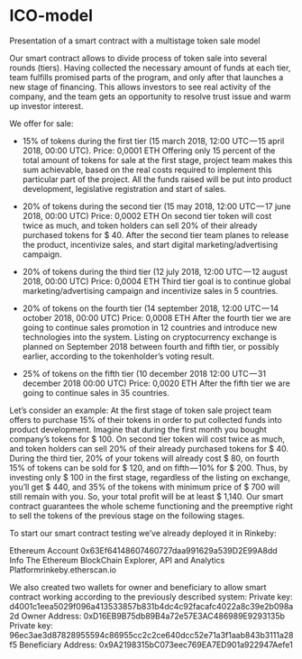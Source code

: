 # ICO-model

Presentation of a smart contract with a multistage token sale model


Our smart contract allows to divide process of token sale into several rounds (tiers).
Having collected the necessary amount of funds at each tier, team fulfills promised parts of the program, and only after that launches a new stage of financing. This allows investors to see real activity of the company, and the team gets an opportunity to resolve trust issue and warm up investor interest.

We offer for sale:

- 15% of tokens during the first tier (15 march 2018, 12:00 UTC — 15 april 2018, 00:00 UTC).
Price: 0,0001 ETH
Offering only 15 percent of the total amount of tokens for sale at the first stage, project team makes this sum achievable, based on the real costs required to implement this particular part of the project. All the funds raised will be put into product development, legislative registration and start of sales.

- 20% of tokens during the second tier (15 may 2018, 12:00 UTC — 17 june 2018, 00:00 UTC)
Price: 0,0002 ETH
On second tier token will cost twice as much, and token holders can sell 20% of their already purchased tokens for $ 40. After the second tier team planes to release the product, incentivize sales, and start digital marketing/advertising campaign.

- 20% of tokens during the third tier (12 july 2018, 12:00 UTC — 12 august 2018, 00:00 UTC)
Price: 0,0004 ETH
Third tier goal is to continue global marketing/advertising campaign and incentivize sales in 5 countries.

- 20% of tokens on the fourth tier (14 september 2018, 12:00 UTC — 14 october 2018, 00:00 UTC)
Price: 0,0008 ETH
After the fourth tier we are going to continue sales promotion in 12 countries and introduce new technologies into the system.
Listing on cryptocurrency exchange is planned on September 2018 between fourth and fifth tier, or possibly earlier, according to the tokenholder’s voting result.

- 25% of tokens on the fifth tier (10 december 2018 12:00 UTC — 31 december 2018 00:00 UTC)
Price: 0,0020 ETH
After the fifth tier we are going to continue sales in 35 countries.

Let’s consider an example: At the first stage of token sale project team offers to purchase 15% of their tokens in order to put collected funds into product development.
Imagine that during the first month you bought company’s tokens for $ 100. On second tier token will cost twice as much, and token holders can sell 20% of their already purchased tokens for $ 40. During the third tier, 20% of your tokens will already cost $ 80, on fourth 15% of tokens can be sold for $ 120, and on fifth — 10% for $ 200.
Thus, by investing only $ 100 in the first stage, regardless of the listing on exchange, you’ll get $ 440, and 35% of the tokens with minimum price of $ 700 will still remain with you. So, your total profit will be at least $ 1,140. Our smart contract guarantees the whole scheme functioning and the preemptive right to sell the tokens of the previous stage on the following stages.

To start our smart contract testing we’ve already deployed it in Rinkeby:

Ethereum Account 0x63Ef64148607460727daa991629a539D2E99A8dd Info
The Ethereum BlockChain Explorer, API and Analytics Platformrinkeby.etherscan.io

We also created two wallets for owner and beneficiary to allow smart contract working according to the previously described system:
Private key: d4001c1eea5029f096a413533857b831b4dc4c92facafc4022a8c39e2b098a2d
Owner Address: 0xD16EB9B75db89B4a72e57E3AC486989E9293135b
Private key: 96ec3ae3d87828955594c86955cc2c2ce640dcc52e71a3f1aab843b3111a28f5
Beneficiary Address: 0x9A2198315bC073eec769EA7ED901a922947Aefe1
